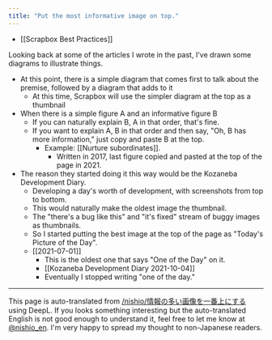 ```yaml
---
title: "Put the most informative image on top."
---
```


- [[Scrapbox Best Practices]]

Looking back at some of the articles I wrote in the past, I've drawn some diagrams to illustrate things.
- At this point, there is a simple diagram that comes first to talk about the premise, followed by a diagram that adds to it
    - At this time, Scrapbox will use the simpler diagram at the top as a thumbnail
- When there is a simple figure A and an informative figure B
    - If you can naturally explain B, A in that order, that's fine.
    - If you want to explain A, B in that order and then say, "Oh, B has more information," just copy and paste B at the top.
        - Example: [[Nurture subordinates]].
            - Written in 2017, last figure copied and pasted at the top of the page in 2021.
- The reason they started doing it this way would be the Kozaneba Development Diary.
    - Developing a day's worth of development, with screenshots from top to bottom.
    - This would naturally make the oldest image the thumbnail.
    - The "there's a bug like this" and "it's fixed" stream of buggy images as thumbnails.
    - So I started putting the best image at the top of the page as "Today's Picture of the Day".
    - [[2021-07-01]]
        - This is the oldest one that says "One of the Day" on it.
        - [[Kozaneba Development Diary 2021-10-04]]
        - Eventually I stopped writing "one of the day."

---
This page is auto-translated from [/nishio/情報の多い画像を一番上にする](https://scrapbox.io/nishio/情報の多い画像を一番上にする) using DeepL. If you looks something interesting but the auto-translated English is not good enough to understand it, feel free to let me know at [@nishio_en](https://twitter.com/nishio_en). I'm very happy to spread my thought to non-Japanese readers.